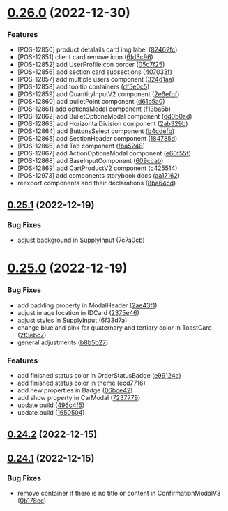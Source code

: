 # [0.26.0](https://github.com/idbi/components/compare/v0.25.1...v0.26.0) (2022-12-30)


### Features

* [POS-12850] product detalails card img label ([82462fc](https://github.com/idbi/components/commit/82462fc482282289db60422423636eb42b7ad925))
* [POS-12851] client card remove icon ([6fd3c96](https://github.com/idbi/components/commit/6fd3c964a597d93f575775635b9cd2bfb473fdd7))
* [POS-12852] add UserProfileIcon border ([05c7f25](https://github.com/idbi/components/commit/05c7f256c647284fa506c360c6d7c8ab098ad2da))
* [POS-12856] add section card subsections ([407033f](https://github.com/idbi/components/commit/407033ff83fc4c7e6aa2403ad94c7b4d2fc96451))
* [POS-12857] add multiple users component ([324d1aa](https://github.com/idbi/components/commit/324d1aa37f927ef846352baa8be15fc7f6222969))
* [POS-12858] add tooltip containers ([df5e0c5](https://github.com/idbi/components/commit/df5e0c569350acc9bdef86b5d490777a26fcaae2))
* [POS-12859] add QuantityInputV2 component ([2e6efbf](https://github.com/idbi/components/commit/2e6efbfade5516c228eb3773f3df615395c01396))
* [POS-12860] add bulletPoint component ([d61b5a0](https://github.com/idbi/components/commit/d61b5a05fcd7ad0e4c434de3683ab32f086c00f8))
* [POS-12861] add optionsModal component ([f13ba5b](https://github.com/idbi/components/commit/f13ba5b360b757a26fe6fdb9578a55868d21b7d7))
* [POS-12862] add BulletOptionsModal component ([dd0b0ad](https://github.com/idbi/components/commit/dd0b0ad22d3d7d63e97d87938dc59a88efe13014))
* [POS-12863] add HorizontalDivision component ([2ab329b](https://github.com/idbi/components/commit/2ab329b24cd3e8bf648c0f8ace4828a7d39a7d99))
* [POS-12864] add ButtonsSelect component ([b4cdefb](https://github.com/idbi/components/commit/b4cdefb27503ed1d1a4fbad6d2d9040fcfdd63e2))
* [POS-12865] add SectionHeader component ([184785d](https://github.com/idbi/components/commit/184785d9c76783919b154f0ece3bbc0fb4d5464c))
* [POS-12866] add Tab component ([fba5248](https://github.com/idbi/components/commit/fba5248cc25fb14d5f9db5756907a2db5ca9058f))
* [POS-12867] add ActionOptionsModal component ([e60f55f](https://github.com/idbi/components/commit/e60f55fc31d713649144d9313d9769ad0301a6cb))
* [POS-12868] add BaseInputComponent ([609ccab](https://github.com/idbi/components/commit/609ccabd9a34b397bf6544a80b0b3c4df21ef96a))
* [POS-12869] add CartProductV2 component ([c425514](https://github.com/idbi/components/commit/c42551405724ba87fd61a8b3acb78c6d7ab8acfc))
* [POS-12973] add components storybook docs ([aa17162](https://github.com/idbi/components/commit/aa171627150a859d44ae1e2558f4517b499b5298))
* reexport components and their declarations ([8ba64cd](https://github.com/idbi/components/commit/8ba64cd7740b21c4969e9279ad48e93b5abb0f57))



## [0.25.1](https://github.com/idbi/components/compare/v0.25.0...v0.25.1) (2022-12-19)


### Bug Fixes

* adjust background in SupplyInput ([7c7a0cb](https://github.com/idbi/components/commit/7c7a0cbdeda14aa4590fe5cb134c58a7a06bfc1d))



# [0.25.0](https://github.com/idbi/components/compare/v0.24.2...v0.25.0) (2022-12-19)


### Bug Fixes

* add padding property in ModalHeader ([2ae43f1](https://github.com/idbi/components/commit/2ae43f1f56013533366163245b5db38796c80dd9))
* adjust image location in IDCard ([2375e46](https://github.com/idbi/components/commit/2375e46af0f0389759bdb0d9f63a35bad22373d7))
* adjust styles in SupplyInput ([6f33d7a](https://github.com/idbi/components/commit/6f33d7a39dd98348d85c16aa0bbe4d6f15473db8))
* change blue and pink for quaternary and tertiary color in ToastCard ([2f3ebc7](https://github.com/idbi/components/commit/2f3ebc7de9c096dc7d0830b90104e0384f626c2f))
* general adjustments ([b8b5b27](https://github.com/idbi/components/commit/b8b5b2768fea97a790a5c8d034be8f8e3f834a93))


### Features

* add finished status color in OrderStatusBadge ([e99124a](https://github.com/idbi/components/commit/e99124aadcc3626bf9ba9ac9392f084b9ed567f9))
* add finished status color in theme ([ecd7716](https://github.com/idbi/components/commit/ecd771634e91e85c42cdfb10b95e554748d6da9f))
* add new properties in Badge ([06bce42](https://github.com/idbi/components/commit/06bce42db422d8b8180ba39925381d45f414d677))
* add show property in CarModal ([7237779](https://github.com/idbi/components/commit/72377799c39359a2df90ff2ffff46071857917ba))
* update build ([496c4f5](https://github.com/idbi/components/commit/496c4f545efdaeb629eb9c5fceeea72cd1b57c20))
* update build ([1650504](https://github.com/idbi/components/commit/165050442c956670f67199b92dbc0f8bcd45c776))



## [0.24.2](https://github.com/idbi/components/compare/v0.24.1...v0.24.2) (2022-12-15)



## [0.24.1](https://github.com/idbi/components/compare/v0.24.0...v0.24.1) (2022-12-15)


### Bug Fixes

* remove container if there is no title or content in ConfirmationModalV3 ([0b178cc](https://github.com/idbi/components/commit/0b178cc4b6e35a23f3cccffe23c9ac0cd35e0462))




